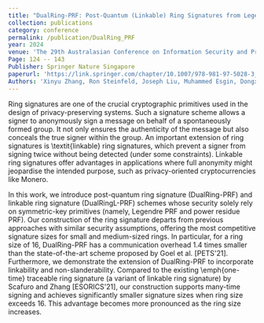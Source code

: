 ```yaml
---
title: "DualRing-PRF: Post-Quantum (Linkable) Ring Signatures from Legendre and Power Residue PRFs"
collection: publications
category: conference
permalink: /publication/DualRing_PRF
year: 2024
venue: 'The 29th Australasian Conference on Information Security and Privacy (ACISP 2024)'
Page: 124 -- 143
Publisher: Springer Nature Singapore
paperurl: 'https://link.springer.com/chapter/10.1007/978-981-97-5028-3_7'
Authors: 'Xinyu Zhang, Ron Steinfeld, Joseph Liu, Muhammed Esgin, Dongxi Liu, and Sushmita Ruj'
---
```


Ring signatures are one of the crucial cryptographic primitives used in the design of privacy-preserving systems. Such a signature scheme allows a signer to anonymously sign a message on behalf of a spontaneously formed group. It not only ensures the authenticity of the message but also conceals the true signer within the group. An important extension of ring signatures is \textit{linkable} ring signatures, which prevent a signer from signing twice without being detected (under some constraints). Linkable ring signatures offer advantages in applications where full anonymity might jeopardise the intended purpose, such as privacy-oriented cryptocurrencies like Monero.

In this work, we introduce post-quantum ring signature (DualRing-PRF) and linkable ring signature (DualRingL-PRF) schemes whose security solely rely on symmetric-key primitives (namely, Legendre PRF and power residue PRF). Our construction of the ring signature departs from previous approaches with similar security assumptions, offering the most competitive signature sizes for small and medium-sized rings. In particular, for a ring size of 16, DualRing-PRF has a communication overhead 1.4 times smaller than the state-of-the-art scheme proposed by Goel et al. [PETS'21]. Furthermore, we demonstrate the extension of DualRing-PRF to incorporate linkability and non-slanderability. Compared to the existing \emph{one-time} traceable ring signature (a variant of linkable ring signature) by Scafuro and Zhang [ESORICS'21], our construction supports many-time signing and achieves significantly smaller signature sizes when ring size exceeds $16$. This advantage becomes more pronounced as the ring size increases.
